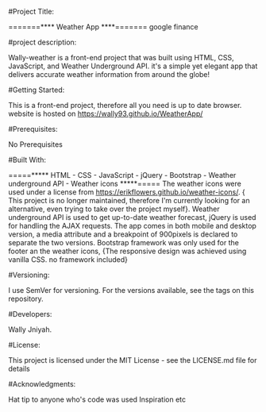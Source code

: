 #Project Title:

 =======****  Weather App ****=======
google finance

#project description:

Wally-weather is a front-end project that was built using HTML, CSS, JavaScript, and Weather Underground API. it's a simple yet elegant app that delivers accurate weather information from around the globe!

#Getting Started:

This is a front-end project, therefore all you need is up to date browser.
website is hosted on https://wally93.github.io/WeatherApp/

#Prerequisites:

No Prerequisites

#Built With:

=====*****   HTML - CSS - JavaScript - jQuery - Bootstrap - Weather underground API - Weather icons    *****=====
The weather icons were used under a license from https://erikflowers.github.io/weather-icons/. { This project is no longer maintained, therefore I'm currently looking for an alternative, even trying to take over the project myself}.
Weather underground API is used to get up-to-date weather forecast,  jQuery is used for handling the AJAX requests.
The app comes in both mobile and desktop version, a media attribute and a breakpoint of 900pixels is declared to separate the two versions.
Bootstrap framework was only used for the footer an the weather icons, {The responsive design was achieved using vanilla CSS. no framework included}


#Versioning:

I use SemVer for versioning. For the versions available, see the tags on this repository.

#Developers:

Wally Jniyah.

#License:

This project is licensed under the MIT License - see the LICENSE.md file for details

#Acknowledgments:

Hat tip to anyone who's code was used
Inspiration
etc
